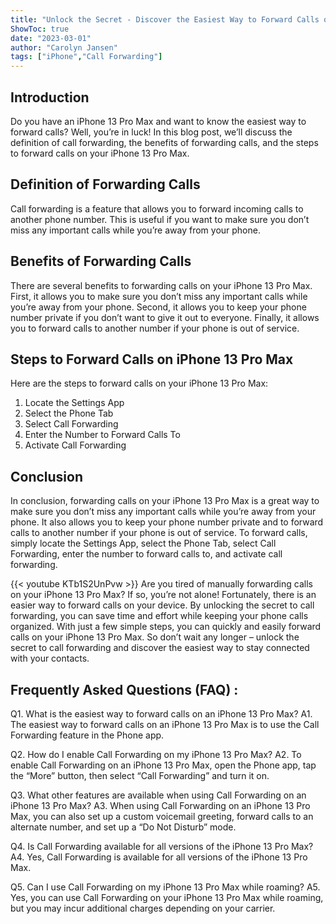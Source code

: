 ```yaml
---
title: "Unlock the Secret - Discover the Easiest Way to Forward Calls on Your iPhone 13 Pro Max!"
ShowToc: true 
date: "2023-03-01"
author: "Carolyn Jansen" 
tags: ["iPhone","Call Forwarding"]
---
```

## Introduction 

Do you have an iPhone 13 Pro Max and want to know the easiest way to forward calls? Well, you’re in luck! In this blog post, we’ll discuss the definition of call forwarding, the benefits of forwarding calls, and the steps to forward calls on your iPhone 13 Pro Max. 

## Definition of Forwarding Calls 

Call forwarding is a feature that allows you to forward incoming calls to another phone number. This is useful if you want to make sure you don’t miss any important calls while you’re away from your phone. 

## Benefits of Forwarding Calls 

There are several benefits to forwarding calls on your iPhone 13 Pro Max. First, it allows you to make sure you don’t miss any important calls while you’re away from your phone. Second, it allows you to keep your phone number private if you don’t want to give it out to everyone. Finally, it allows you to forward calls to another number if your phone is out of service. 

## Steps to Forward Calls on iPhone 13 Pro Max 

Here are the steps to forward calls on your iPhone 13 Pro Max: 

1. Locate the Settings App 
2. Select the Phone Tab 
3. Select Call Forwarding 
4. Enter the Number to Forward Calls To 
5. Activate Call Forwarding 

## Conclusion 

In conclusion, forwarding calls on your iPhone 13 Pro Max is a great way to make sure you don’t miss any important calls while you’re away from your phone. It also allows you to keep your phone number private and to forward calls to another number if your phone is out of service. To forward calls, simply locate the Settings App, select the Phone Tab, select Call Forwarding, enter the number to forward calls to, and activate call forwarding.

{{< youtube KTb1S2UnPvw >}} 
Are you tired of manually forwarding calls on your iPhone 13 Pro Max? If so, you’re not alone! Fortunately, there is an easier way to forward calls on your device. By unlocking the secret to call forwarding, you can save time and effort while keeping your phone calls organized. With just a few simple steps, you can quickly and easily forward calls on your iPhone 13 Pro Max. So don’t wait any longer – unlock the secret to call forwarding and discover the easiest way to stay connected with your contacts.

## Frequently Asked Questions (FAQ) :
Q1. What is the easiest way to forward calls on an iPhone 13 Pro Max?
A1. The easiest way to forward calls on an iPhone 13 Pro Max is to use the Call Forwarding feature in the Phone app.

Q2. How do I enable Call Forwarding on my iPhone 13 Pro Max?
A2. To enable Call Forwarding on an iPhone 13 Pro Max, open the Phone app, tap the “More” button, then select “Call Forwarding” and turn it on.

Q3. What other features are available when using Call Forwarding on an iPhone 13 Pro Max?
A3. When using Call Forwarding on an iPhone 13 Pro Max, you can also set up a custom voicemail greeting, forward calls to an alternate number, and set up a “Do Not Disturb” mode.

Q4. Is Call Forwarding available for all versions of the iPhone 13 Pro Max?
A4. Yes, Call Forwarding is available for all versions of the iPhone 13 Pro Max.

Q5. Can I use Call Forwarding on my iPhone 13 Pro Max while roaming?
A5. Yes, you can use Call Forwarding on your iPhone 13 Pro Max while roaming, but you may incur additional charges depending on your carrier.


